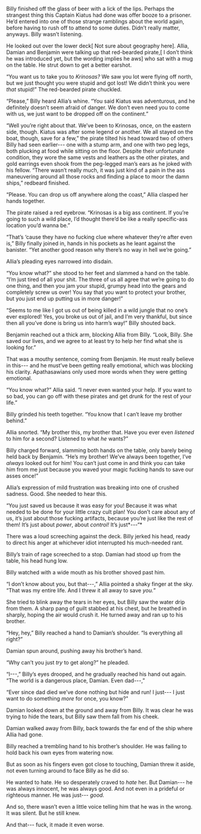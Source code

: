 Billy finished off the glass of beer with a lick of the lips. Perhaps the strangest thing this Captain Kiatus had done was offer booze to a prisoner. He’d entered into one of those strange ramblings about the world again, before having to rush off to attend to some duties. Didn’t really matter, anyways. Billy wasn’t listening. 

He looked out over the lower deck\[ Not sure about geography here\]. Allia, Damian and Benjamin were talking up that red-bearded pirate,\[ I don’t think he was introduced yet, but the wording implies he aws\] who sat with a mug on the table. He strut down to get a better earshot.

“You want us to take you to *Krinosas?* We saw you lot were flying off north, but we just thought you were stupid and got lost! We didn’t think you were *that* stupid!” The red-bearded pirate chuckled.

“Please,” Billy heard Allia’s whine. “You said Kiatus was adventurous, and he definitely doesn’t seem afraid of danger. We don’t even need you to come with us, we just want to be dropped off on the continent.”

“Well you’re right about that. We’ve been to Krinosas, once, on the eastern side, though. Kiatus was after some legend or another. We all stayed on the boat, though, save for a few,” the pirate tilted his head toward two of others Billy had seen earlier--- one with a stump arm, and one with two peg legs, both plucking at food while sitting on the floor. Despite their unfortunate condition, they wore the same vests and leathers as the other pirates, and gold earrings even shook from the peg-legged man’s ears as he joked with his fellow. “There wasn’t really much, it was just kind of a pain in the ass maneuvering around all those rocks and finding a place to moor the damn ships,” redbeard finished.

“Please. You can drop us off anywhere along the coast,” Allia clasped her hands together.

The pirate raised a red eyebrow. “Krinosas is a big ass continent. If you’re going to such a wild place, I’d thought there’d be like a really specific-ass location you’d wanna be.”

“That’s ‘cause they have no fucking clue where whatever they’re after even is,” Billy finally joined in, hands in his pockets as he leant against the banister. “Yet another good reason why there’s no way in hell we’re going.”

Allia’s pleading eyes narrowed into disdain. 

“You know what?” she stood to her feet and slammed a hand on the table. “I’m just tired of all your shit. The three of us all agree that we’re going to do one thing, and then you jam your stupid, grumpy head into the gears and completely screw us over! You say that you want to protect your brother, but you just end up putting us in more danger!”

“Seems to me like I got us out of being killed in a wild jungle that no one’s ever explored! Yes, you broke us out of jail, and I’m very thankful, but since then all you’ve done is bring us into harm’s way!” Billy shouted back.

Benjamin reached out a thick arm, blocking Allia from Billy. “Look, Billy. She saved our lives, and we agree to at least try to help her find what she is looking for.”

That was a mouthy sentence, coming from Benjamin. He must really believe in this--- and he must’ve been getting really emotional, which was blocking his clarity. Apathasawians only used more words when they were getting emotional. 

“You know what?” Allia said. “I never even wanted your help. If you want to so bad, you can go off with these pirates and get drunk for the rest of your life.”

Billy grinded his teeth together. “You know that I can’t leave my brother behind.”

Allia snorted. “My brother this, my brother that. Have you ever even *listened* to him for a second? Listened to what *he* wants?”

Billy charged forward, slamming both hands on the table, only barely being held back by Benjamin. “He’s my brother! We’ve always been together, I’ve *always* looked out for him! You can’t just come in and think you can take him from me just because you waved your magic fucking hands to save our asses once!”

Allia’s expression of mild frustration was breaking into one of crushed sadness. Good. She needed to hear this.

“You just saved us because it was easy for you! Because it was what needed to be done for your little crazy cult plan! You don’t care about any of us, it’s just about those fucking artifacts, because you’re just like the rest of them! It’s just about *power*, about *control!* It’s just*---“*

There was a loud screeching against the deck. Billy jerked his head, ready to direct his anger at whichever idiot interrupted his much-needed rant. 

Billy’s train of rage screeched to a stop.  Damian had stood up from the table, his head hung low.

Billy watched with a wide mouth as his brother shoved past him.

“I don’t know about you, but that---,” Allia pointed a shaky finger at the sky. “That was my entire life. And I threw it all away to save *you.*”

She tried to blink away the tears in her eyes, but Billy saw the water drip from them. A sharp pang of guilt stabbed at his chest, but he breathed in sharply, hoping the air would crush it. He turned away and ran up to his brother.

“Hey, hey,” Billy reached a hand to Damian’s shoulder. “Is everything all right?”

Damian spun around, pushing away his brother’s hand.

“Why can’t you just *try* to get along?” he pleaded.

“I---,” Billy’s eyes drooped, and he gradually reached his hand out again. “The world is a dangerous place, Damian. Even dad---,” 

“Ever since dad died we’ve done nothing but hide and run! I just--- I just want to do something *more* for once, you know?"

Damian looked down at the ground and away from Billy. It was clear he was trying to hide the tears, but Billy saw them fall from his cheek. 

Damian walked away from Billy, back towards the far end of the ship where Allia had gone.

Billy reached a trembling hand to his brother’s shoulder. He was failing to hold back his own eyes from watering now.

But as soon as his fingers even got close to touching, Damian threw it aside, not even turning around to face Billy as he did so. 

He wanted to hate. He so desperately craved to *hate* her. But Damian--- he was always innocent, he was always good. And not even in a prideful or righteous manner. He was just--- *good.*

And so, there wasn’t even a little voice telling him that he was in the wrong. It was silent. But he still knew.

And that--- fuck, it made it even worse.





